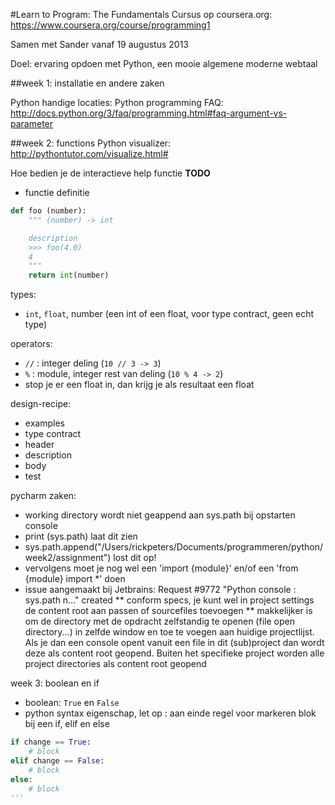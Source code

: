 #Learn to Program: The Fundamentals
Cursus op coursera.org: https://www.coursera.org/course/programming1

Samen met Sander vanaf 19 augustus 2013

Doel: ervaring opdoen met Python, een mooie algemene moderne webtaal

##week 1: installatie en andere zaken

Python handige locaties:
Python programming FAQ: http://docs.python.org/3/faq/programming.html#faq-argument-vs-parameter

##week 2: functions
Python visualizer: http://pythontutor.com/visualize.html#

Hoe bedien je de interactieve help functie
**TODO**

* functie definitie
```python
def foo (number):
    """ (number) -> int

    description
    >>> foo(4.0)
    4
    """
    return int(number)
```

types:
* `int`, `float`, number (een int of een float, voor type contract, geen echt type)

operators:
* `//` : integer deling (`10 // 3 -> 3`)
* `%` : module, integer rest van deling (`10 % 4 -> 2`)
* stop je er een float in, dan krijg je als resultaat een float

design-recipe:
* examples
* type contract
* header
* description
* body
* test

pycharm zaken:
* working directory wordt niet geappend aan sys.path bij opstarten console
* print (sys.path) laat dit zien
* sys.path.append("/Users/rickpeters/Documents/programmeren/python/week2/assignment") lost dit op!
* vervolgens moet je nog wel een 'import {module}' en/of een 'from {module} import *' doen
* issue aangemaakt bij Jetbrains: Request #9772 "Python console : sys.path n..." created
** conform specs, je kunt wel in project settings de content root aan passen of sourcefiles toevoegen
** makkelijker is om de directory met de opdracht zelfstandig te openen (file open directory...) in zelfde window en
toe te voegen aan huidige projectlijst. Als je dan een console opent vanuit een file in dit (sub)project dan wordt
deze als content root geopend. Buiten het specifieke project worden alle project directories als content root geopend

week 3: boolean en if
* boolean: `True` en `False`
* python syntax eigenschap, let op : aan einde regel voor markeren blok bij een if, elif en else
```python
if change == True:
    # block
elif change == False:
    # block
else:
    # block
'''
